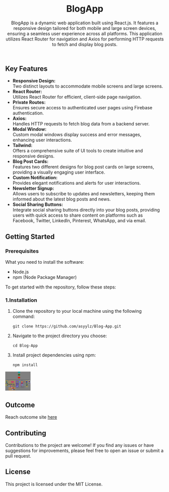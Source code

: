 <body>
    <header>
        <h1>BlogApp</h1>
        <p>BlogApp is a dynamic web application built using React.js. It features a responsive design tailored for both
            mobile and large screen devices, ensuring a seamless user experience across all platforms. This application
            utilizes React Router for navigation and Axios for performing HTTP requests to fetch and display blog posts.
        </p>
    </header>
    <section>
        <h2>Key Features
        </h2>
        <ul>
            <li><strong>Responsive Design:</strong></li>Two distinct layouts to accommodate mobile screens and large
            screens.
            <li><strong>React Router:</strong></li>Utilizes React Router for efficient, client-side page navigation.
            <li><strong>Private Routes:</strong></li> Ensures secure access to authenticated user pages using Firebase
            authentication.
            <li><strong>Axios:</strong></li>Handles HTTP requests to fetch blog data from a backend server.
            <li><strong>Modal Window: </strong></li> Custom modal windows display success and error messages, enhancing
            user interactions.
            <li><strong>Tailwind:</strong></li> Offers a comprehensive suite of UI tools to create intuitive and
            responsive designs.
            <li><strong>Blog Post Cards: </strong></li> Features two different designs for blog post cards on large
            screens, providing a visually engaging user interface.
            <li><strong>Custom Notification:</strong></li> Provides elegant notifications and alerts for user
            interactions.
            <li><strong>Newsletter Signup:</strong></li>Allows users to subscribe to updates and newsletters, keeping
            them informed about the latest blog posts and news.
            <li><strong>Social Sharing Buttons:</strong></li> Integrate social sharing buttons directly into your blog posts, providing users with quick access to share content on platforms such as Facebook, Twitter, LinkedIn, Pinterest, WhatsApp, and via email.
        </ul>
    </section>
    <section id="getting-started">
        <h2>Getting Started</h2>
        <h3>Prerequisites</h3>
        <p>What you need to install the software:</p>
        <ul>
            <li>Node.js</li>
            <li>npm (Node Package Manager)</li>
        </ul>
        <p>To get started with the repository, follow these steps:</p>
        <h3>1.Installation</h3>
        <ol>
            <li>Clone the repository to your local machine using the following command:</li>
            <pre><code>git clone https://github.com/asyylz/Blog-App.git</code></pre>
            <li>Navigate to the project directory you choose:</li>
            <pre><code>cd Blog-App</code></pre>
            <li>Install project dependencies using npm:</li>
            <pre><code>npm install</code></pre>
        </ol>
    </section>
    <section>
        <img   width="80wh" height="60vh"src="https://github.com/asyylz/Blog-App/blob/735032932ada6e2787efab1550b3a699de06bc9f/component_flowchart.png" alt="">
    </section>
    <section>
        <h1>Outcome</h1>
        <p>Reach outcome site <a href="https://asyblogapp.netlify.app/">here</a> </p>
    </section>
    <footer>
        <h2>Contributing</h2>
        <p>Contributions to the project are welcome! If you find any issues or have suggestions for improvements, please
            feel free to open an issue or submit a pull request.</p>
        <h2>License</h2>
        <p>This project is licensed under the MIT License.</p>
    </footer>
</body>
